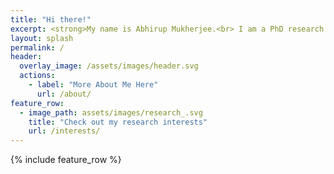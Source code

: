 ```yaml
---
title: "Hi there!"
excerpt: <strong>My name is Abhirup Mukherjee.<br> I am a PhD research scholar at IISER Kolkata.</strong>
layout: splash
permalink: /
header:
  overlay_image: /assets/images/header.svg
  actions:
    - label: "More About Me Here"
      url: /about/
feature_row:
  - image_path: assets/images/research_.svg
    title: "Check out my research interests"
    url: /interests/
---
```


{% include feature_row %}
